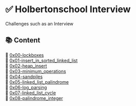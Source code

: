 # :white_check_mark: Holbertonschool Interview
Challenges such as an Interview

## :books: Content

:bookmark_tabs: [0x00-lockboxes](0x00-lockboxes)  
:bookmark_tabs: [0x01-insert_in_sorted_linked_list](0x01-insert_in_sorted_linked_list)  
:bookmark_tabs: [0x02-heap_insert](0x02-heap_insert)  
:bookmark_tabs: [0x03-minimum_operations](0x03-minimum_operations)  
:bookmark_tabs: [0x04-sandpiles](0x04-sandpiles)  
:bookmark_tabs: [0x05-linked_list_palindrome](0x05-linked_list_palindrome)  
:bookmark_tabs: [0x06-log_parsing](0x06-log_parsing)  
:bookmark_tabs: [0x07-linked_list_cycle](0x07-linked_list_cycle)  
:bookmark_tabs: [0x08-palindrome_integer](0x08-palindrome_integer)  
